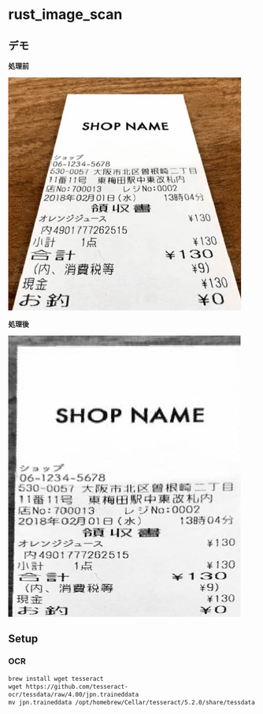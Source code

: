 # rust_image_scan

## デモ

**処理前**

![Input Image](image.jpg)

**処理後**

![Output](output.jpg)

## Setup
### OCR
```shell
brew install wget tesseract
wget https://github.com/tesseract-ocr/tessdata/raw/4.00/jpn.traineddata 
mv jpn.traineddata /opt/homebrew/Cellar/tesseract/5.2.0/share/tessdata    
```